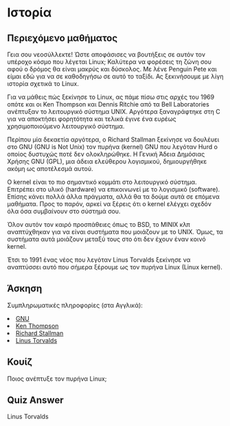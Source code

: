 # Ιστορία

## Περιεχόμενο μαθήματος

Γεια σου νεοσύλλεκτε! Ώστε αποφάσισες να βουτήξεις σε αυτόν τον υπέροχο κόσμο που λέγεται Linux; Καλύτερα να φορέσεις τη ζώνη σου αφού ο δρόμος θα είναι μακρύς και δύσκολος. Με λένε Penguin Pete και είμαι εδώ για να σε καθοδηγήσω σε αυτό το ταξίδι. Ας ξεκινήσουμε με λίγη ιστορία σχετικά το Linux.

Για να μάθεις πώς ξεκίνησε το Linux, ας πάμε πίσω στις αρχές του 1969 οπότε και οι Ken Thompson και Dennis Ritchie από τα Bell Laboratories ανέπτυξαν το λειτουργικό σύστημα UNIX. Αργότερα ξαναγράφτηκε στη C για να αποκτήσει φορητότητα και τελικά έγινε ένα ευρέως χρησιμοποιούμενο λειτουργικό σύστημα.

Περίπου μία δεκαετία αργότερα, ο Richard Stallman ξεκίνησε να δουλέυει στο GNU (GNU is Not Unix) τον πυρήνα (kernel) GNU που λεγόταν Hurd ο οποίος δυστυχώς ποτέ δεν ολοκληρώθηκε. Η Γενική Άδεια Δημόσιας Χρήσης GNU (GPL), μια άδεια ελεύθερου λογισμικού, δημιουργήθηκε ακόμη ως αποτέλεσμά αυτού.

Ο kernel είναι το πιο σημαντικό κομμάτι στο λειτουργικό σύστημα. Επιτρέπει στο υλικό (hardware) να επικοινωνεί με το λογισμικό (software). Επίσης κάνει πολλά άλλα πράγματα, αλλά θα τα δούμε αυτά σε επόμενα μαθήματα. Προς το παρόν, αρκεί να ξέρεις ότι ο kernel ελέγχει σχεδόν όλα όσα συμβαίνουν στο σύστημά σου.

Όλον αυτόν τον καιρό προσπάθειες όπως το BSD, το MINIX κλπ αναπτύχθηκαν για να είναι συστήματα που μοιάζουν με το UNIX. Όμως, τα συστήματα αυτά μοιάζουν μεταξύ τους στο ότι δεν έχουν έναν κοινό kernel.

Έτσι το 1991 ένας νέος που λεγόταν Linus Torvalds ξεκίνησε να αναπτύσσει αυτό που σήμερα ξέρουμε ως τον πυρήνα Linux (Linux kernel).


## Άσκηση

Συμπληρωματικές πληροφορίες (στα Αγγλικά):
<li><a href='https://www.gnu.org/home.en.html'>GNU</a></li>
<li><a href='https://en.wikipedia.org/wiki/Ken_Thompson'>Ken Thompson</a></li>
<li><a href='https://stallman.org/'>Richard Stallman</a></li>
<li><a href='https://en.wikipedia.org/wiki/Linus_Torvalds'>Linus Torvalds</a></li>

## Κουίζ

Ποιος ανέπτυξε τον πυρήνα Linux; 

## Quiz Answer

Linus Torvalds

